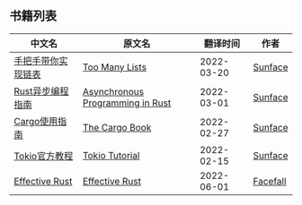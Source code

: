 ## 书籍列表


 | 中文名 | 原文名 |  翻译时间 | 作者 |
 | ------- | ------- | -------- | ----- |
 | [手把手带你实现链表](https://github.com/studyrs/Rustt/tree/main/Books/Too-Many-Lists) | [Too Many Lists](https://rust-unofficial.github.io/too-many-lists/) | 2022-03-20 | [Sunface](https://github.com/sunface)
 | [Rust异步编程指南](https://github.com/studyrs/async-book) | [Asynchronous Programming in Rust](https://rust-lang.github.io/async-book/) | 2022-03-01 |  [Sunface](https://im.dev) |
 | [Cargo使用指南](https://github.com/studyrs/Rustt/tree/main/Books/Cargo-Book) | [The Cargo Book](https://doc.rust-lang.org/stable/cargo/index.html) | 2022-02-27 |  [Sunface](https://github.com/sunface) |
 | [Tokio官方教程](https://github.com/studyrs/Rustt/tree/main/Books/Tokio-Tutorial) | [Tokio Tutorial](https://tokio.rs/tokio/tutorial) | 2022-02-15 | [Sunface](https://im.dev) |
| [Effective Rust](https://www.lurklurk.org/effective-rust/) | [Effective Rust](https://www.lurklurk.org/effective-rust/) | 2022-06-01 | [Facefall](https://github.com/Facefall) |
